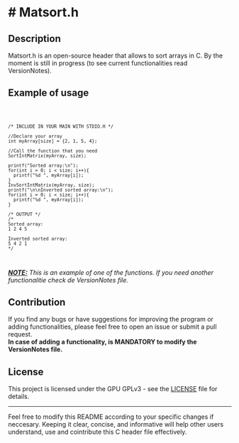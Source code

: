 <h1> # Matsort.h </h1>
<h2>Description</h2>
Matsort.h is an open-source header that allows to sort arrays in C. By the moment
is still in progress (to see current functionalities read VersionNotes).
<h2>Example of usage</h2>


  
<code>
    
    /* INCLUDE IN YOUR MAIN WITH STDIO.H */
    
    //Declare your array
    int myArray[size] = {2, 1, 5, 4};
        
    //Call the function that you need
    SortIntMatrix(myArray, size);
        
    printf("Sorted array:\n");
    for(int i = 0; i < size; i++){
      printf("%d ", myArray[i]);
    }
    InvSortIntMatrix(myArray, size);
    printf("\n\nInverted sorted array:\n");
    for(int i = 0; i < size; i++){
      printf("%d ", myArray[i]);
    }
      
    /* OUTPUT */
    /*
    Sorted array:
    1 2 4 5
      
    Inverted sorted array:
    5 4 2 1
    */
</code>


<p><b><u><i>NOTE:</u></b> This is an example of one of the functions. If you need another functionalitie check de VersionNotes file.</i></p>

<h2>Contribution</h2>
If you find any bugs or have suggestions for improving the program or adding functionalities, please feel free to open an issue or submit a pull request.
<br><b>In case of adding a functionality, is MANDATORY to modify the VersionNotes file.</b>

<h2>License</h2>
This project is licensed under the GPU GPLv3 - see the <a href="https://github.com/MariioM/Matsort.h/blob/main/LICENSE">LICENSE</a> file for details.

<hr>

Feel free to modify this README according to your specific changes if neccesary. Keeping it clear, concise, and informative will help other users understand, use and cointribute this C header file effectively.
